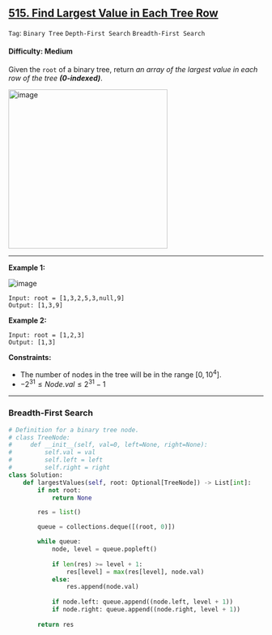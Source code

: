 ## [515. Find Largest Value in Each Tree Row](https://leetcode.com/problems/find-largest-value-in-each-tree-row)

```Tag```: ```Binary Tree``` ```Depth-First Search``` ```Breadth-First Search```

#### Difficulty: Medium

Given the ```root``` of a binary tree, return _an array of the largest value in each row of the tree __(0-indexed)___.

<img width="314" alt="image" src="https://github.com/quananhle/Python/assets/35042430/4dee5dc1-5036-4795-bb87-ff4c9ec456a7">

---

__Example 1:__

![image](https://assets.leetcode.com/uploads/2020/08/21/largest_e1.jpg)

```
Input: root = [1,3,2,5,3,null,9]
Output: [1,3,9]
```

__Example 2:__
```
Input: root = [1,2,3]
Output: [1,3]
```
 
__Constraints:__

- The number of nodes in the tree will be in the range $[0, 10^4]$.
- $-2^{31} \le Node.val \le 2^{31} - 1$

---

### Breadth-First Search

```Python
# Definition for a binary tree node.
# class TreeNode:
#     def __init__(self, val=0, left=None, right=None):
#         self.val = val
#         self.left = left
#         self.right = right
class Solution:
    def largestValues(self, root: Optional[TreeNode]) -> List[int]:
        if not root:
            return None

        res = list()

        queue = collections.deque([(root, 0)])

        while queue:
            node, level = queue.popleft()
            
            if len(res) >= level + 1:
                res[level] = max(res[level], node.val)
            else:
                res.append(node.val)
            
            if node.left: queue.append((node.left, level + 1))
            if node.right: queue.append((node.right, level + 1))
        
        return res
```
